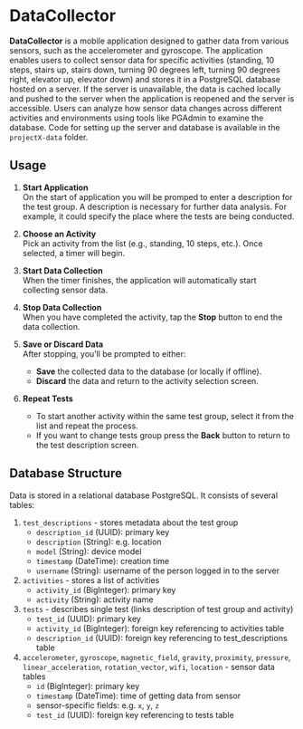 # DataCollector
**DataCollector** is a mobile application designed to gather data from various sensors, such as the accelerometer and gyroscope. The application enables users to collect sensor data for specific activities (standing, 10 steps, stairs up, stairs down, turning 90 degrees left, turning 90 degrees right, elevator up, elevator down) and stores it in a PostgreSQL database hosted on a server. If the server is unavailable, the data is cached locally and pushed to the server when the application is reopened and the server is accessible. Users can analyze how sensor data changes across different activities and environments using tools like PGAdmin to examine the database. Code for setting up the server and database is available in the `projectX-data` folder.

## Usage
1. **Start Application**  
   On the start of application you will be promped to enter a description for the test group. A description is necessary for further data analysis. For example, it could specify the place where the tests are being conducted.
   
2. **Choose an Activity**  
   Pick an activity from the list (e.g., standing, 10 steps, etc.). Once selected, a timer will begin.

3. **Start Data Collection**  
   When the timer finishes, the application will automatically start collecting sensor data.

4. **Stop Data Collection**  
   When you have completed the activity, tap the **Stop** button to end the data collection.

5. **Save or Discard Data**  
   After stopping, you’ll be prompted to either:
   - **Save** the collected data to the database (or locally if offline).
   - **Discard** the data and return to the activity selection screen.

6. **Repeat Tests**  
   - To start another activity within the same test group, select it from the list and repeat the process.
   - If you want to change tests group press the **Back** button to return to the test description screen.
  
## Database Structure
Data is stored in a relational database PostgreSQL. It consists of several tables:
1. `test_descriptions` - stores metadata about the test group
   - `description_id` (UUID): primary key
   - `description` (String): e.g. location
   - `model` (String): device model
   - `timestamp` (DateTime): creation time
   - `username` (String): username of the person logged in to the server
2. `activities` - stores a list of activities
   - `activity_id` (BigInteger): primary key
   - `activity` (String): activity name
3. `tests` - describes single test (links description of test group and activity)
   - `test_id` (UUID): primary key
   - `activity_id` (BigInteger): foreign key referencing to activities table
   - `description_id` (UUID): foreign key referencing to test_descriptions table
4. `accelerometer`, `gyroscope`, `magnetic_field`, `gravity`, `proximity`, `pressure`, `linear_acceleration`, `rotation_vector`, `wifi`, `location` - sensor data tables
   - `id` (BigInteger): primary key
   - `timestamp` (DateTime): time of getting data from sensor
   - sensor-specific fields: e.g. `x`, `y`, `z` 
   - `test_id` (UUID): foreign key referencing to tests table

